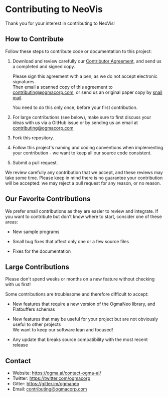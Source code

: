 # Contributing to NeoVis

Thank you for your interest in contributing to NeoVis!

## How to Contribute

Follow these steps to contribute code or documentation to this project:

1. Download and review carefully our [Contributor Agreement](https://ogma.ai/wp-content/uploads/2016/09/OgmaContributorAgreement.pdf), and send us a completed and signed copy.

   Please sign this agreement with a pen, as we do not accept electronic signatures.<br/>
   Then email a scanned copy of this agreement to contributing@ogmacorp.com, or send us an original paper copy by [snail mail](https://ogma.ai/contact-ogma-ai/).

   You need to do this only once, before your first contribution.

2. For large contributions (see below), make sure to first discuss your ideas with us via a GitHub issue or by sending us an email at contributing@ogmacorp.com

3. Fork this repository.

4. Follow this project's naming and coding conventions when implementing your contribution - we want to keep all our source code consistent.

5. Submit a pull request.

We review carefully any contribution that we accept, and these reviews may take some time. Please keep in mind there is no guarantee your contribution will be accepted: we may reject a pull request for any reason, or no reason.

## Our Favorite Contributions

We prefer small contributions as they are easier to review and integrate. If you want to contribute but don't know where to start, consider one of these areas:

 * New sample programs

 * Small bug fixes that affect only one or a few source files

 * Fixes for the documentation

## Large Contributions

Please don't spend weeks or months on a new feature without checking with us first!

Some contributions are troublesome and therefore difficult to accept:

 * New features that require a new version of the OgmaNeo library, and Flatbuffers schemas<br/>

 * New features that may be useful for your project but are not obviously useful to other projects<br/>
   We want to keep our software lean and focused!

 * Any update that breaks source compatibility with the most recent release

## Contact

 * Website: https://ogma.ai/contact-ogma-ai/
 * Twitter: https://twitter.com/ogmacorp
 * Gitter: https://gitter.im/ogmaneo
 * Email: contributing@ogmacorp.com

